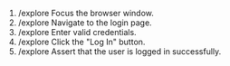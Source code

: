 1. /explore Focus the browser window.
2. /explore Navigate to the login page.
3. /explore Enter valid credentials.
4. /explore Click the "Log In" button.
5. /explore Assert that the user is logged in successfully.